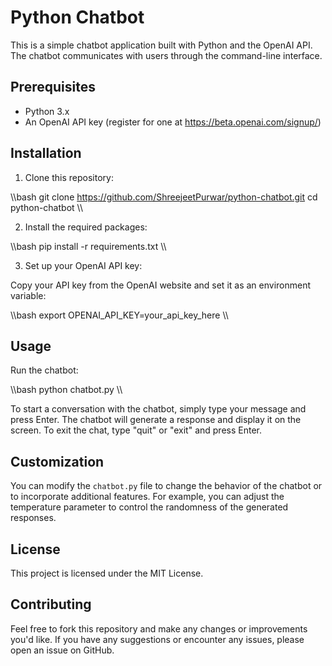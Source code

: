 # Python Chatbot

This is a simple chatbot application built with Python and the OpenAI API. The chatbot communicates with users through the command-line interface.

## Prerequisites

- Python 3.x
- An OpenAI API key (register for one at https://beta.openai.com/signup/)

## Installation

1. Clone this repository:

\\\bash
git clone https://github.com/ShreejeetPurwar/python-chatbot.git
cd python-chatbot
\\\

2. Install the required packages:

\\\bash
pip install -r requirements.txt
\\\

3. Set up your OpenAI API key:

Copy your API key from the OpenAI website and set it as an environment variable:

\\\bash
export OPENAI_API_KEY=your_api_key_here
\\\

## Usage

Run the chatbot:

\\\bash
python chatbot.py
\\\

To start a conversation with the chatbot, simply type your message and press Enter. The chatbot will generate a response and display it on the screen. To exit the chat, type "quit" or "exit" and press Enter.

## Customization

You can modify the `chatbot.py` file to change the behavior of the chatbot or to incorporate additional features. For example, you can adjust the temperature parameter to control the randomness of the generated responses.

## License

This project is licensed under the MIT License.

## Contributing

Feel free to fork this repository and make any changes or improvements you'd like. If you have any suggestions or encounter any issues, please open an issue on GitHub.

